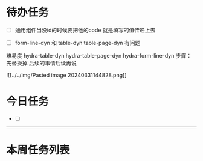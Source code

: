 # 待办任务
- [ ] 通用组件当没id的时候要把他的code 就是填写的值传递上去
- [ ] form-line-dyn 和 table-dyn  table-page-dyn 有问题



难易度
hydra-table-dyn   hydra-table-page-dyn  hydra-form-line-dyn
步骤：先替换掉 后续的事情后续再说

![[../../img/Pasted image 20240331144828.png]]

# 今日任务
- [ ] 




------
# 本周任务列表


